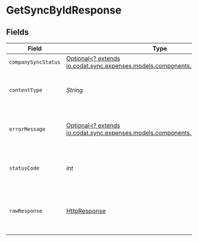 # GetSyncByIdResponse


## Fields

| Field                                                                                                                          | Type                                                                                                                           | Required                                                                                                                       | Description                                                                                                                    |
| ------------------------------------------------------------------------------------------------------------------------------ | ------------------------------------------------------------------------------------------------------------------------------ | ------------------------------------------------------------------------------------------------------------------------------ | ------------------------------------------------------------------------------------------------------------------------------ |
| `companySyncStatus`                                                                                                            | [Optional<? extends io.codat.sync.expenses.models.components.CompanySyncStatus>](../../models/components/CompanySyncStatus.md) | :heavy_minus_sign:                                                                                                             | Success                                                                                                                        |
| `contentType`                                                                                                                  | *String*                                                                                                                       | :heavy_check_mark:                                                                                                             | HTTP response content type for this operation                                                                                  |
| `errorMessage`                                                                                                                 | [Optional<? extends io.codat.sync.expenses.models.components.ErrorMessage>](../../models/components/ErrorMessage.md)           | :heavy_minus_sign:                                                                                                             | Your API request was not properly authorized.                                                                                  |
| `statusCode`                                                                                                                   | *int*                                                                                                                          | :heavy_check_mark:                                                                                                             | HTTP response status code for this operation                                                                                   |
| `rawResponse`                                                                                                                  | [HttpResponse<InputStream>](https://docs.oracle.com/en/java/javase/11/docs/api/java.net.http/java/net/http/HttpResponse.html)  | :heavy_check_mark:                                                                                                             | Raw HTTP response; suitable for custom response parsing                                                                        |
